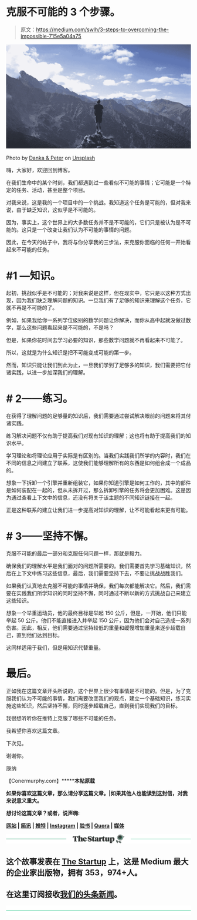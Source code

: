 # 克服不可能的 3 个步骤。

> 原文：<https://medium.com/swlh/3-steps-to-overcoming-the-impossible-715e5a04a75>

![](img/8e4b5777353c3432857f34d24e9f2694.png)

Photo by [Danka & Peter](https://unsplash.com/photos/L0o1RfQuPUY?utm_source=unsplash&utm_medium=referral&utm_content=creditCopyText) on [Unsplash](https://unsplash.com/search/photos/overcome?utm_source=unsplash&utm_medium=referral&utm_content=creditCopyText)

嗨，大家好，欢迎回到博客。

在我们生命中的某个时刻，我们都遇到过一些看似不可能的事情；它可能是一个特定的任务、活动，甚至是整个项目。

对我来说，这是我的一个项目中的一个挑战。我知道这个任务是可能的，但对我来说，由于缺乏知识，这似乎是不可能的。

因为，事实上，这个世界上的大多数任务并不是不可能的，它们只是被认为是不可能的。这只是一个改变让我们认为不可能的事情的问题。

因此，在今天的帖子中，我将与你分享我的三步法，来克服你面临的任何一开始看起来不可能的任务。

# #1 —知识。

起初，挑战似乎是不可能的；对我来说是这样，但在现实中，它只是以这种方式出现，因为我们缺乏理解问题的知识。一旦我们有了足够的知识来理解这个任务，它就不再是不可能的了。

例如，如果我给你一系列学位级别的数学问题让你解决，而你从高中起就没做过数学，那么这些问题看起来是不可能的，不是吗？

但是，如果你花时间去学习必要的知识，那些数学问题就不再看起来不可能了。

所以，这就是为什么知识是把不可能变成可能的第一步。

然而，知识只能让我们到此为止，一旦我们学到了足够多的知识，我们需要把它付诸实践，以进一步加深我们的理解。

# # 2——练习。

在获得了理解问题的足够量的知识后，我们需要通过尝试解决眼前的问题来将其付诸实践。

练习解决问题不仅有助于提高我们对现有知识的理解；这也将有助于提高我们的知识水平。

学习理论和将理论应用于实际是有区别的。当我们实践我们所学的内容时，我们在不同的信息之间建立了联系，这使我们能够理解所有的东西是如何组合成一个成品的。

想象一下拆卸一个引擎并重新组装它，如果你知道引擎是如何工作的，其中的部件是如何装配在一起的，但从未拆开过，那么拆卸引擎的任务将会更加困难。这是因为通过查看上下文中的信息，还没有将关于该主题的不同知识链接在一起。

正是这种联系的建立让我们进一步提高对知识的理解，让不可能看起来更有可能。

# # 3——坚持不懈。

克服不可能的最后一部分和克服任何问题一样，那就是毅力。

确保我们的理解水平是我们面对的问题所需要的。我们需要首先学习基础知识，然后在上下文中练习这些信息，最后，我们需要坚持下去，不要让挑战战胜我们。

如果我们认真地去克服不可能的事情并确保，我们每次都能解决它。然后，我们需要在实践我们所学知识的同时坚持不懈，同时通过不断以新的方式挑战自己来建立这些知识。

想象一个举重运动员，他的最终目标是举起 150 公斤，但是，一开始，他们只能举起 50 公斤。他们不能直接进入并举起 150 公斤，因为他们会对自己造成一系列伤害。因此，相反，他们需要通过坚持较低的重量和缓慢增加重量来逐步超载自己，直到他们达到目标。

这同样适用于我们，但是用知识代替重量。

# 最后。

正如我在这篇文章开头所说的，这个世界上很少有事情是不可能的。但是，为了克服我们认为不可能的事情，我们需要改变我们的观点，建立一个基础知识，练习实施这些知识，然后坚持不懈，同时逐步超载自己，直到我们实现我们的目标。

我很想听听你在推特上克服了哪些不可能的任务。

我希望你喜欢这篇文章。

下次见。

谢谢你。

康纳

【Conermurphy.com】[](http://conermurphy.com)*******本帖原载**

**如果你喜欢这篇文章，那么请分享这篇文章。|如果其他人也能读到这封信，对我来说意义重大。**

**想讨论这篇文章？或者，说声嗨:**

**[网站](https://conermurphy.com/) | [简讯](https://www.getrevue.co%2Fprofile%2Fconermurphy/) | [推特](https://twitter.com/ConerMMurphy) | [Instagram](https://www.instagram.com/conermurphy/) | [脸书](https://www.facebook.com/ConerMMurphy/) | [Quora](https://www.quora.com/profile/Coner-Murphy) | [媒体](/@conermurphy)**

**[![](img/308a8d84fb9b2fab43d66c117fcc4bb4.png)](https://medium.com/swlh)**

## **这个故事发表在 [The Startup](https://medium.com/swlh) 上，这是 Medium 最大的企业家出版物，拥有 353，974+人。**

## **在这里订阅接收[我们的头条新闻](http://growthsupply.com/the-startup-newsletter/)。**

**[![](img/b0164736ea17a63403e660de5dedf91a.png)](https://medium.com/swlh)**
